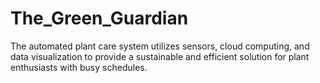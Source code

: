 # The_Green_Guardian
The automated plant care system utilizes sensors, cloud computing, and data visualization to provide a sustainable and efficient solution for plant enthusiasts with busy schedules.
